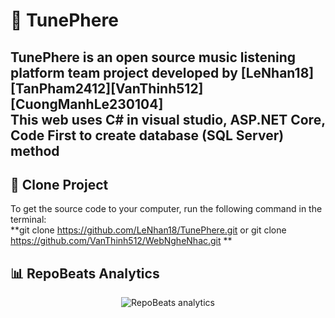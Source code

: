 # 🎵 TunePhere

TunePhere is an open source music listening platform team project developed by [LeNhan18][TanPham2412][VanThinh512][CuongManhLe230104]
<br> This web uses C# in visual studio, ASP.NET Core, Code First to create database (SQL Server) method
---

## 🚀 Clone Project

To get the source code to your computer, run the following command in the terminal:
<br>
**git clone https://github.com/LeNhan18/TunePhere.git or git clone https://github.com/VanThinh512/WebNgheNhac.git **

## 📊 RepoBeats Analytics

<p align="center">
  <img src="https://repobeats.axiom.co/api/embed/28b5116183d0171f30dc4b6d430b142a22ed4053.svg" alt="RepoBeats analytics" />
</p>
